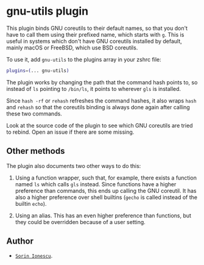 # gnu-utils plugin

This plugin binds GNU coreutils to their default names, so that you don't have
to call them using their prefixed name, which starts with `g`. This is useful in
systems which don't have GNU coreutils installed by default, mainly macOS or
FreeBSD, which use BSD coreutils.

To use it, add `gnu-utils` to the plugins array in your zshrc file:

```zsh
plugins=(... gnu-utils)
```

The plugin works by changing the path that the command hash points to, so
instead of `ls` pointing to `/bin/ls`, it points to wherever `gls` is installed.

Since `hash -rf` or `rehash` refreshes the command hashes, it also wraps `hash`
and `rehash` so that the coreutils binding is always done again after calling
these two commands.

Look at the source code of the plugin to see which GNU coreutils are tried to
rebind. Open an issue if there are some missing.

## Other methods

The plugin also documents two other ways to do this:

1. Using a function wrapper, such that, for example, there exists a function
   named `ls` which calls `gls` instead. Since functions have a higher
   preference than commands, this ends up calling the GNU coreutil. It has also
   a higher preference over shell builtins (`gecho` is called instead of the
   builtin `echo`).

2. Using an alias. This has an even higher preference than functions, but they
   could be overridden because of a user setting.

## Author

-   [`Sorin Ionescu`](HTTPS://GitHub.Com/sorin-ionescu).

